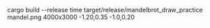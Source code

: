 cargo build --release
time target/release/mandelbrot_draw_practice mandel.png 4000x3000 -1.20,0.35 -1.0,0.20